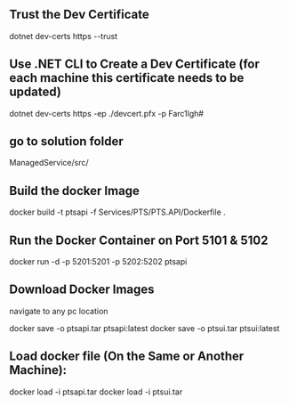 ## Trust the Dev Certificate
dotnet dev-certs https --trust

## Use .NET CLI to Create a Dev Certificate (for each machine this certificate needs to be updated)
dotnet dev-certs https -ep ./devcert.pfx -p Farc1lgh#

## go to solution folder
ManagedService/src/

## Build the docker Image
docker build -t ptsapi -f Services/PTS/PTS.API/Dockerfile .

## Run the Docker Container on Port 5101 & 5102
docker run -d -p 5201:5201 -p 5202:5202 ptsapi


## Download Docker Images
navigate to any pc location

docker save -o ptsapi.tar ptsapi:latest
docker save -o ptsui.tar ptsui:latest

## Load docker file (On the Same or Another Machine):
docker load -i ptsapi.tar
docker load -i ptsui.tar


